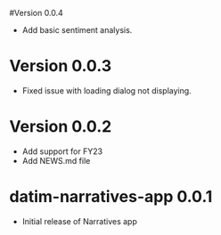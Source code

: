 
#Version 0.0.4
* Add basic sentiment analysis. 

# Version 0.0.3
* Fixed issue with loading dialog not displaying.

# Version 0.0.2

* Add support for FY23
* Add NEWS.md file

# datim-narratives-app 0.0.1

* Initial release of Narratives app


